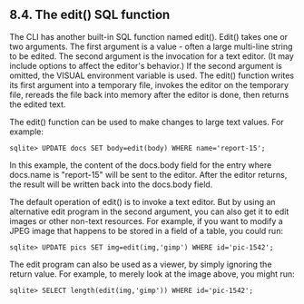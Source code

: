 ## 8\.4\. The edit() SQL function


The CLI has another built\-in SQL function named edit(). Edit() takes
one or two arguments. The first argument is a value \- often a large
multi\-line string to be edited. The second argument is the invocation
for a text editor. (It may include options to affect the editor's
behavior.) If the second argument is omitted, the VISUAL environment
variable is used. The edit() function writes its first argument into a
temporary file, invokes the editor on the temporary file, rereads the file
back into memory after the editor is done, then returns the edited text.



The edit() function can be used to make changes to large text
values. For example:




```
sqlite> UPDATE docs SET body=edit(body) WHERE name='report-15';

```

In this example, the content of the docs.body field for the entry where
docs.name is "report\-15" will be sent to the editor. After the editor returns,
the result will be written back into the docs.body field.



The default operation of edit() is to invoke a text editor. But by using
an alternative edit program in the second argument, you can also get it to edit
images or other non\-text resources. For example, if you want to modify a JPEG
image that happens to be stored in a field of a table, you could run:




```
sqlite> UPDATE pics SET img=edit(img,'gimp') WHERE id='pic-1542';

```

The edit program can also be used as a viewer, by simply ignoring the
return value. For example, to merely look at the image above, you might run:




```
sqlite> SELECT length(edit(img,'gimp')) WHERE id='pic-1542';

```


